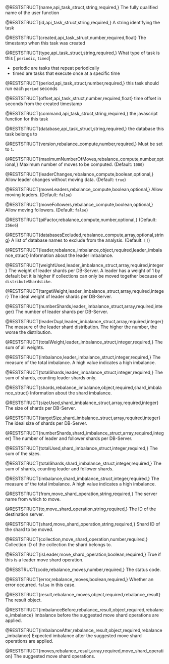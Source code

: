 

@RESTSTRUCT{name,api_task_struct,string,required,}
The fully qualified name of the user function

@RESTSTRUCT{id,api_task_struct,string,required,}
A string identifying the task

@RESTSTRUCT{created,api_task_struct,number,required,float}
The timestamp when this task was created

@RESTSTRUCT{type,api_task_struct,string,required,}
What type of task is this [ `periodic`, `timed`]
  - periodic are tasks that repeat periodically
  - timed are tasks that execute once at a specific time

@RESTSTRUCT{period,api_task_struct,number,required,}
this task should run each `period` seconds

@RESTSTRUCT{offset,api_task_struct,number,required,float}
time offset in seconds from the created timestamp

@RESTSTRUCT{command,api_task_struct,string,required,}
the javascript function for this task

@RESTSTRUCT{database,api_task_struct,string,required,}
the database this task belongs to


@RESTSTRUCT{version,rebalance_compute,number,required,}
Must be set to `1`.

@RESTSTRUCT{maximumNumberOfMoves,rebalance_compute,number,optional,}
Maximum number of moves to be computed. (Default: `1000`)

@RESTSTRUCT{leaderChanges,rebalance_compute,boolean,optional,}
Allow leader changes without moving data. (Default: `true`)

@RESTSTRUCT{moveLeaders,rebalance_compute,boolean,optional,}
Allow moving leaders. (Default: `false`)

@RESTSTRUCT{moveFollowers,rebalance_compute,boolean,optional,}
Allow moving followers. (Default: `false`)

@RESTSTRUCT{piFactor,rebalance_compute,number,optional,}
(Default: `256e6`)

@RESTSTRUCT{databasesExcluded,rebalance_compute,array,optional,string}
A list of database names to exclude from the analysis. (Default: `[]`)

@RESTSTRUCT{leader,rebalance_imbalance,object,required,leader_imbalance_struct}
Information about the leader imbalance.

@RESTSTRUCT{weightUsed,leader_imbalance_struct,array,required,integer}
The weight of leader shards per DB-Server. A leader has a weight of 1 by default
but it is higher if collections can only be moved together because of
`distributeShardsLike`.

@RESTSTRUCT{targetWeight,leader_imbalance_struct,array,required,integer}
The ideal weight of leader shards per DB-Server.

@RESTSTRUCT{numberShards,leader_imbalance_struct,array,required,integer}
The number of leader shards per DB-Server.

@RESTSTRUCT{leaderDupl,leader_imbalance_struct,array,required,integer}
The measure of the leader shard distribution. The higher the number, the worse
the distribution.

@RESTSTRUCT{totalWeight,leader_imbalance_struct,integer,required,}
The sum of all weights.

@RESTSTRUCT{imbalance,leader_imbalance_struct,integer,required,}
The measure of the total imbalance. A high value indicates a high imbalance.

@RESTSTRUCT{totalShards,leader_imbalance_struct,integer,required,}
The sum of shards, counting leader shards only.

@RESTSTRUCT{shards,rebalance_imbalance,object,required,shard_imbalance_struct}
Information about the shard imbalance.

@RESTSTRUCT{sizeUsed,shard_imbalance_struct,array,required,integer}
The size of shards per DB-Server. 

@RESTSTRUCT{targetSize,shard_imbalance_struct,array,required,integer}
The ideal size of shards per DB-Server.

@RESTSTRUCT{numberShards,shard_imbalance_struct,array,required,integer}
The number of leader and follower shards per DB-Server.

@RESTSTRUCT{totalUsed,shard_imbalance_struct,integer,required,}
The sum of the sizes.

@RESTSTRUCT{totalShards,shard_imbalance_struct,integer,required,}
The sum of shards, counting leader and follower shards.

@RESTSTRUCT{imbalance,shard_imbalance_struct,integer,required,}
The measure of the total imbalance. A high value indicates a high imbalance.

@RESTSTRUCT{from,move_shard_operation,string,required,}
The server name from which to move.

@RESTSTRUCT{to,move_shard_operation,string,required,}
The ID of the destination server.

@RESTSTRUCT{shard,move_shard_operation,string,required,}
Shard ID of the shard to be moved.

@RESTSTRUCT{collection,move_shard_operation,number,required,}
Collection ID of the collection the shard belongs to.

@RESTSTRUCT{isLeader,move_shard_operation,boolean,required,}
True if this is a leader move shard operation.

@RESSTRUCT{code,rebalance_moves,number,required,}
The status code.

@RESTSTRUCT{error,rebalance_moves,boolean,required,}
Whether an error occurred. `false` in this case.

@RESTSTRUCT{result,rebalance_moves,object,required,rebalance_result}
The result object.

@RESTSTRUCT{imbalanceBefore,rebalance_result,object,required,rebalance_imbalance}
Imbalance before the suggested move shard operations are applied.

@RESTSTRUCT{imbalanceAfter,rebalance_result,object,required,rebalance_imbalance}
Expected imbalance after the suggested move shard operations are applied.

@RESTSTRUCT{moves,rebalance_result,array,required,move_shard_operation}
The suggested move shard operations.
